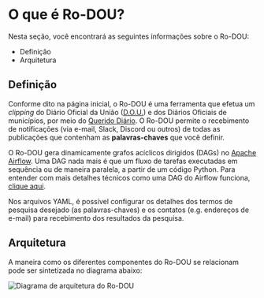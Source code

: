 # O que é Ro-DOU?

Nesta seção, você encontrará as seguintes informações sobre o Ro-DOU:

* Definição
* Arquitetura

## Definição

Conforme dito na página inicial, o Ro-DOU é uma ferramenta que efetua um *clipping* do Diário
Oficial da União ([D.O.U.](https://www.gov.br/imprensanacional/pt-br)) e dos Diários Oficiais de municípios, por meio do [Querido Diário](https://queridodiario.ok.org.br/). O Ro-DOU permite o recebimento de notificações (via e-mail, Slack, Discord ou outros) de todas as publicações que contenham as **palavras-chaves** que você definir.

O Ro-DOU gera dinamicamente grafos acíclicos dirigidos (DAGs) no [Apache Airflow](https://airflow.apache.org/). Uma DAG nada mais é que um fluxo de tarefas executadas em sequência ou de maneira paralela, a partir de um código Python. Para entender com mais detalhes técnicos como uma DAG do Airflow funciona, [clique aqui](https://airflow.apache.org/docs/apache-airflow/1.10.9/concepts.html).

Nos arquivos YAML, é possível configurar os detalhes dos termos de pesquisa desejado (as palavras-chaves) e os contatos (e.g. endereços de e-mail) para recebimento dos resultados da pesquisa.

## Arquitetura

A maneira como os diferentes componentes do Ro-DOU se relacionam pode ser sintetizada no diagrama abaixo:

![Diagrama de arquitetura do Ro-DOU](https://github.com/gestaogovbr/Ro-dou/blob/main/docs/img/rodou_arquitetura.png?raw=true)


